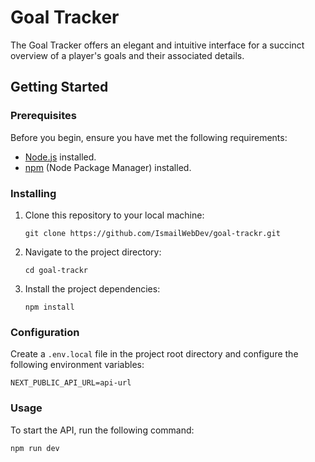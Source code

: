 # Goal Tracker

The Goal Tracker offers an elegant and intuitive interface for a succinct overview of a player's goals and their associated details.

## Getting Started

### Prerequisites
Before you begin, ensure you have met the following requirements:

- [Node.js](https://nodejs.org/) installed.
- [npm](https://www.npmjs.com/) (Node Package Manager) installed.


### Installing

1. Clone this repository to your local machine:

   ```
   git clone https://github.com/IsmailWebDev/goal-trackr.git
   ```

2. Navigate to the project directory:

   ```
   cd goal-trackr
   ```

3. Install the project dependencies:

   ```
   npm install
   ```

### Configuration

Create a `.env.local` file in the project root directory and configure the following environment variables:
   ```
NEXT_PUBLIC_API_URL=api-url
   ```

### Usage

To start the API, run the following command:

```
npm run dev
```



